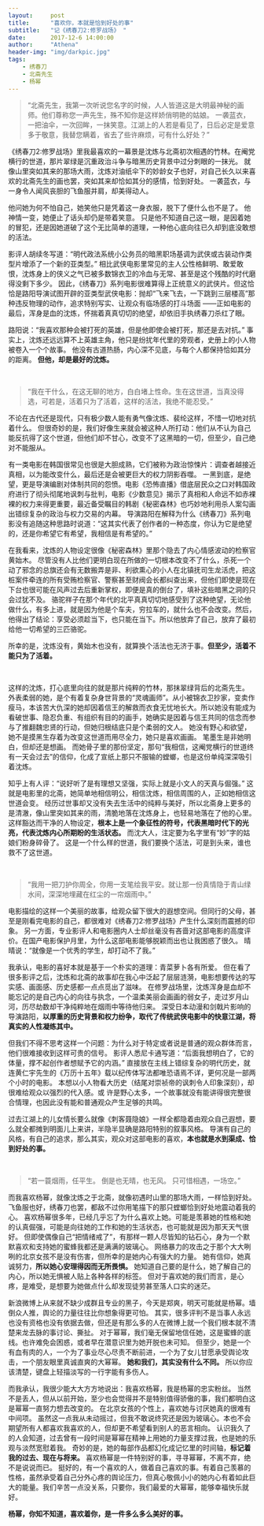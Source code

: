 ```yaml
---
layout:     post
title:      "喜欢你，本就是恰到好处的事"
subtitle:   "记《绣春刀2:修罗战场》 "
date:       2017-12-6 14:00:00
author:     "Athena"
header-img: "img/darkpic.jpg"
tags:
    - 绣春刀
    - 北斋先生
    - 杨幂
---
```


> “北斋先生，我第一次听说您名字的时候，人人皆道这是大明最神秘的画师。他们尊称您一声先生，殊不知你是这样娇俏明艳的姑娘。
>一袭蓝衣，一把油伞，一次回眸，一抹笑意。江湖上的人若是看见了，日后必定是爱意多于敬意，我替您瞒着，省去了些许麻烦，可有什么好处？”


《绣春刀2:修罗战场》里我最喜欢的一幕景是沈炼与北斋初次相遇的竹林。在阉党横行的世道，那片翠绿是沉重政治斗争与暗黑历史背景中过分刺眼的一抹光。
就像山里突如其来的那场大雨，沈炼对油纸伞下的妙龄女子也好，对自己长久以来喜欢的北斋先生的画也罢，突如其来却恰如其分的感情，恰到好处。
一袭蓝衣，与一身令人闻风丧胆的飞鱼服并肩，却美得动人。

他问她为何不怕自己，她笑他只是凭着这一身衣服，脱下了便什么也不是了。
他神情一变，她便止了话头却仍是带着笑意。
只是他不知道自己这一眼，是因着她的冒犯，还是因她道破了这个无比简单的道理，一种他心底向往已久却到底没敢想的活法。

影评人胡续冬写道：“明代政法系统小公务员的暗黑职场基调为武侠或古装动作类型片增添了一个新的亚类型。”
相比武侠电影里常见的主人公性格鲜明、敢爱敢恨，沈炼身上的侠义之气已被多数锦衣卫的冷血与无常、甚至是这个残酷的时代磨得没剩下多少。
因此，《绣春刀》系列电影很难算得上正统意义的武侠片。但这恰恰是路阳导演试图开辟的亚类型武侠电影：抛却“飞来飞去，一下跳到三层楼高”那种违反物理的动作，追求特别写实、让观众有临场感的打斗场面
——正如电影的最后，浑身是血的沈炼，怀揣着真真切切的绝望，却依旧手执绣春刀杀红了眼。

路阳说：“我喜欢那种会被打死的英雄，但是他即使会被打死，那还是去对抗。”
事实上，沈炼还远远算不上英雄主角，他只是纷扰年代里的旁观者，史册上的小人物被卷入一个个故事。
他没有古道热肠，内心深不见底，与每个人都保持恰如其分的距离。
**但他，却是最好的沈炼。** 

<br />

>“我在干什么，在这无聊的地方，白白堵上性命。生在这世道，当真没得选，可若是，活着只为了活着，这样的活法，我绝不能忍受。”


不论在古代还是现代，只有极少数人能有勇气像沈炼、裴纶这样，不惜一切地对抗着什么。
但很奇妙的是，我们好像生来就会被这种人所打动：他们从不认为自己能反抗得了这个世道，但他们却不甘心，改变不了这黑暗的一切，但至少，自己绝对不能服从。

有一类电影在韩国很常见也很是大胆成熟，它们被称为政治惊悚片：调查者越接近真相，以为能改变什么，最后还是会被更巨大的权力阴影吞噬。
一黑到底，是绝望，更是导演编剧对体制共同的怨愤。电影《恐怖直播》借底层民众之口对韩国政府进行了彻头彻尾地讽刺与批判，电影《少数意见》揭示了真相和人命远不如赤裸裸的权力来得更重要，最近备受瞩目的韩剧《秘密森林》也巧妙地利用杀人案勾画出错综复杂的政治与权力交易的内幕。
导演路阳在解释为什么《绣春刀》系列电影没有追随这种思路时说道：“这其实代表了创作者的一种态度，你认为它是绝望的，还是你希望它有希望，我相信是有希望的。”

在我看来，沈炼的人物设定很像《秘密森林》里那个隐去了内心情感波动的检察官黄始木。
尽管没有人比他们更明白现在所做的一切根本改变不了什么，杀死一个动了邪念的总旗还会有无数搬弄是非、利欲熏心的小人在北镇抚司生龙活虎，把这桩案件牵连的所有受贿检察官、警察甚至财阀会长都纠查出来，但他们即使是现在下台也很可能在风声过去后重新掌权，即便是真的倒台了，填补这些暗黑之洞的只会过犹不及。
骆驼祥子在那个年代的北平真真切切地感受到了这种绝望，无论他做什么，有多上进，就是因为他是个车夫，穷拉车的，就什么也不会改变。然后，他得出了结论：享受必须趁当下，也只能在当下。所以他放弃了自己，放弃了最初给他一切希望的三匹骆驼。

所幸的是，沈炼没有，黄始木也没有，就算换个活法也无济于事。**但至少，活着不能只为了活着。**

<br />

这样的沈炼，打心底里向往的就是那片纯粹的竹林，那抹翠绿背后的北斋先生。
外表柔弱的她，是个有着复杂身世背景的“灵魂画师”。从小被锦衣卫抄家，变卖作瘦马，本该苦大仇深的她却因着信王的解救而衣食无忧地长大。所以她没有能成为看破世事、隐忍负重、有组织有目的的画手，她确实是因着与信王共同的信念而参与了推翻魏忠贤的行动，但她归根结底只是个柔弱的文人。
她没有野心和欲望，她不是摸黑生存着为改变这世道而用尽全力，她只是喜欢画画。
笔墨生是非她明白，但却还是想画。
而她骨子里的那份坚定，那句“我相信，这阉党横行的世道终有一天会过去”的信仰，化成了宣纸上那只不服输的螳螂，也是这份单纯深深吸引着沈炼。

知乎上有人评：“说好听了是有理想又坚强，实际上就是小文人的天真与倔强。”
这就是电影里的北斋，她简单地相信明公，相信沈炼，相信周围的人，正如她相信这世道会变。
经历过世事却又没有失去生活中的纯粹与美好，所以北斋身上更多的是清澈，像山里突如其来的雨，清脆地落在沈炼身上，也轻易地落在了他的心里。
这样豁达而干净的人物设定，**根本上是一个象征性的符号，代表黑暗时代下的光亮，代表沈炼内心所期盼的生活状态。**
而沈大人，注定要为名字里有“妙”字的姑娘们粉身碎骨了。
这是一个什么样的世道，我们要换个活法，可是到头来，谁也救不了这世道。

<br />

> “我用一把刀护你周全，你用一支笔绘我平安。就让那一份真情隐于青山绿水间，深深地埋藏在红尘的一帘烟雨中。”


电影描绘的这样一个美丽的故事，给观众留下很大的遐想空间。但同行的父母，甚至是刚看完电影的自己，都很难对《绣春刀2:修罗战场》产生什么深刻而震撼的印象。
另一方面，专业影评人和电影圈内人士却丝毫没有吝啬对这部电影的高度评价。在国产电影保护月里，为什么这部电影能够脱颖而出也让我困惑了很久。
晴晴说：“就像是一个优秀的学生，却打动不了我。”

我承认，电影的喜好本就是基于一个朴实的道理：青菜萝卜各有所爱。
但在看了很多影评之后，沈炼和北斋的故事却在我心中泛起了层层涟漪，电影想要传达的写实感、画面感、历史感都一点点觅出了滋味。
在修罗战场里，沈炼浑身是血却不能忘记的是自己内心的向往与执念，一个温柔美丽会画画的弱女子，走过岁月山河，历尽劫数却干净纯粹地在烟雨中等待他归来。
深受日本动漫和剑戟片影响的导演路阳，**以厚重的历史背景和权力纷争，取代了传统武侠电影中的快意江湖，将真实的人性凝练其中。**

但我们不得不思考这样一个问题：为什么对于特定或者说是普通的观众群体而言，他们很难接收到这样可贵的信号。
影评人悉尼卡通写道：“后面我想明白了，它的体量，撑不起创作者想赋予它的内涵。”
直接放在主线上错综复杂的明代历史，就连黄仁宇先生的《万历十五年》载以纪传体写法都唯恐语焉不详，更何况是一部两个小时的电影。
本想以小人物看大历史（结尾对崇祯帝的讽刺令人印象深刻），却很难给观众以强烈的代入感。或
许是野心太多，一个故事就没有能讲得很完整很合情理，也因此没有能和普通观众产生足够的共鸣。

过去江湖上的儿女情长要么就像《刺客聂隐娘》一样全都隐着由观众自己遐想，要么就全都摊到明面儿上来讲，半隐半显确是路阳特别的叙事风格。
导演有自己的风格，有自己的追求，那么其实，观众对这部电影的喜欢，**本也就是水到渠成、恰到好处的事。**

<br />

> “若一蓑烟雨，任平生。
>倒是也无晴，也无风。
>只可惜相遇，一场空。”


而我喜欢杨幂，就像沈炼之于北斋，就像初遇时山里的那场大雨，一样恰到好处。飞鱼服也好，绣春刀也罢，都敌不过你用笔描下的那只螳螂恰到好处地震动着我的心。
喜欢杨幂很多年，已经几乎忘了为什么喜欢上她。可能是羡慕她的性格和她的认真倔强，可能是向往她的工作和她的生活状态，也可能就是因为那天天气很好。
但即使偶像自己“把情绪戒了”，有那样一颗人尽皆知的钻石心，身为一个默默喜欢和支持她的蜜蜂我都还是满满的玻璃心。
网络暴力的攻击之于那个大大咧咧的北京女孩不是没有伤害，但所幸的是她内心有强大的力量。
她有信仰，她真诚努力，**所以她心安理得因而无所畏惧。**
她知道自己要的是什么，她了解自己的内心，所以她无惧被人贴上各种各样的标签。
但对于喜欢她的我们而言，是心疼，是难受，是想要为她做点什么却发现徒劳甚至落人口实的迷茫。

新浪微博上从来就不缺少成群且专业的黑子，今天是郑爽，明天可能就是杨幂。墙倒众人推，舆论的力量往往比你想象得更可怕。
其实，很多评判不是当事人永远也没有资格也没有依据去做，但还是有那么多的人在微博上就一个我们根本就不清楚来龙去脉的事讨论、撕扯。
对于幂幂，我们毫无保留地信任她，这是蜜蜂的底线。也许难免会困惑，或者早在潜意识里为她开脱也未可知。
但至少，她是一个有血有肉的人，一个为了事业尽心尽责不断前进，一个为了女儿甘愿承受舆论攻击，一个朋友眼里真诚直爽的大幂幂。
**她和我们，其实没有什么不同。**
所以你应该清楚，键盘上轻描淡写的一行字能有多伤人。

而我承认，我很少能大大方方地说出：我喜欢杨幂，我是杨幂的忠实粉丝。
当然不是丢人，但从以前开始，至少也会觉得并不是特别值得骄傲的事，我们都明白这是幂幂一直努力想去改变的。
在北京女孩的个性上，喜欢她与讨厌她真的很难有中间项。
虽然这一点我从未动摇过，但我不敢说终究还是因为玻璃心。本也不会期望所有人都喜欢我喜欢的人，但却更不希望看到别人的恶言相向。
认识我久了的人会知道，过去曾有一段时间是幂幂在精神上用她的力量支撑过我，也是她的乐观与淡然宽慰着我。
奇妙的是，她的每部作品都幻化成记忆里的时间轴，**标记着我的过去、现在与将来。**
喜欢杨幂是一件特别好的事，寻寻幂幂，不离不弃，绝不是说说而已。
挺好的，有一个喜欢的人，做着自己喜欢的事。有着自己羡慕的性格，虽然承受着自己分外心疼的舆论压力，但真心敬佩小小的她内心有着如此巨大的能量。我们辛苦一点没关系，只要你，我们最爱的大幂幂，能够幸福快乐就好。

**杨幂，你知不知道，喜欢着你，是一件多么多么美好的事。**
